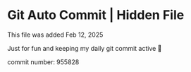 # Git Auto Commit | Hidden File

This file was added Feb 12, 2025

Just for fun and keeping my daily git commit active 🤪

commit number: 955828
